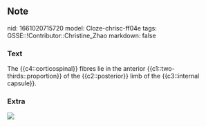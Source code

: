 ## Note
nid: 1661020715720
model: Cloze-chrisc-ff04e
tags: GSSE::!Contributor::Christine_Zhao
markdown: false

### Text
<div>
  <div>
    <div>
      <div>
        The {{c4::corticospinal}} fibres lie in the anterior
        {{c1::two-thirds::proportion}} of the {{c2::posterior}}
        limb of the {{c3::internal capsule}}.
      </div>
    </div>
  </div>
</div>

### Extra
<img src="9ec3bd4e9177f09b0fe9487ebe2c1f9a.jpg">

